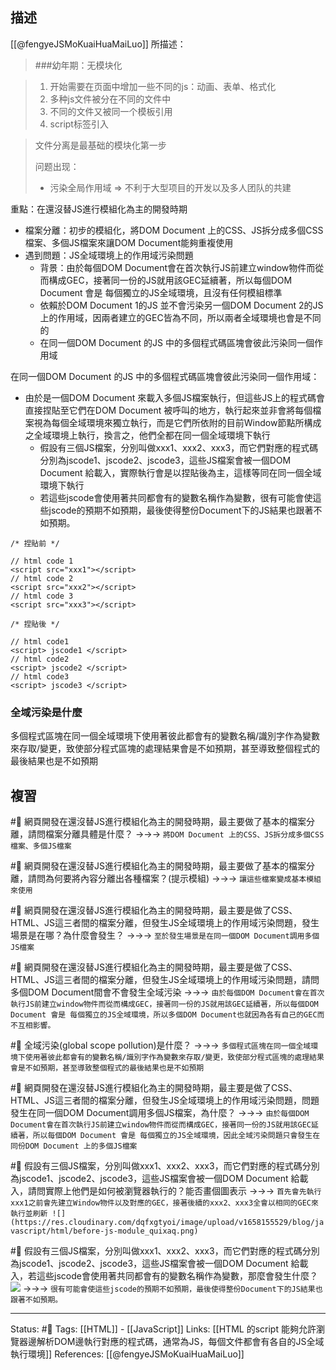 
## 描述


[[@fengyeJSMoKuaiHuaMaiLuo]] 所描述：
> ###幼年期：无模块化

> 1. 开始需要在页面中增加一些不同的js：动画、表单、格式化
> 2. 多种js文件被分在不同的文件中
> 3. 不同的文件又被同一个模板引用
> 4. script标签引入

> 文件分离是最基础的模块化第一步
> 
> 问题出现：
> - 污染全局作用域 => 不利于大型项目的开发以及多人团队的共建


重點：在還沒替JS進行模組化為主的開發時期
- 檔案分離：初步的模組化，將DOM Document 上的CSS、JS拆分成多個CSS檔案、多個JS檔案來讓DOM Document能夠重複使用
- 遇到問題：JS全域環境上的作用域污染問題
	- 背景：由於每個DOM Document會在首次執行JS前建立window物件而從而構成GEC，接著同一份的JS就用該GEC延續著，所以每個DOM Document 會是 每個獨立的JS全域環境，且沒有任何模組標準
	- 依賴於DOM Document 1的JS 並不會污染另一個DOM Document 2的JS 上的作用域，因兩者建立的GEC皆為不同，所以兩者全域環境也會是不同的
	- 在同一個DOM Document 的JS 中的多個程式碼區塊會彼此污染同一個作用域

在同一個DOM Document 的JS 中的多個程式碼區塊會彼此污染同一個作用域：
- 由於是一個DOM Document 來載入多個JS檔案執行，但這些JS上的程式碼會直接捏貼至它們在DOM Document 被呼叫的地方，執行起來並非會將每個檔案視為每個全域環境來獨立執行，而是它們所依附的目前Window節點所構成之全域環境上執行，換言之，他們全都在同一個全域環境下執行
	- 假設有三個JS檔案，分別叫做xxx1、xxx2、xxx3，而它們對應的程式碼分別為jscode1、jscode2、jscode3，這些JS檔案會被一個DOM Document 給載入，實際執行會是以捏貼後為主，這樣等同在同一個全域環境下執行
	- 若這些jscode會使用著共同都會有的變數名稱作為變數，很有可能會使這些jscode的預期不如預期，最後使得整份Document下的JS結果也跟著不如預期。
```
/* 捏貼前 */

// html code 1
<script src="xxx1"></script>
// html code 2 
<script src="xxx2"></script>
// html code 3 
<script src="xxx3"></script>

/* 捏貼後 */

// html code1
<script> jscode1 </script>
// html code2 
<script> jscode2 </script>
// html code3
<script> jscode3 </script>
```

### 全域污染是什麼
多個程式區塊在同一個全域環境下使用著彼此都會有的變數名稱/識別字作為變數來存取/變更，致使部分程式區塊的處理結果會是不如預期，甚至導致整個程式的最後結果也是不如預期



## 複習
#🧠 網頁開發在還沒替JS進行模組化為主的開發時期，最主要做了基本的檔案分離，請問檔案分離具體是什麼？ ->->-> `將DOM Document 上的CSS、JS拆分成多個CSS檔案、多個JS檔案`
<!--SR:!2022-10-03,48,250-->


#🧠 網頁開發在還沒替JS進行模組化為主的開發時期，最主要做了基本的檔案分離，請問為何要將內容分離出各種檔案？(提示模組) ->->-> `讓這些檔案變成基本模組來使用`
<!--SR:!2022-11-26,74,250-->



#🧠  網頁開發在還沒替JS進行模組化為主的開發時期，最主要是做了CSS、HTML、JS這三者間的檔案分離，但發生JS全域環境上的作用域污染問題，發生場景是在哪？為什麼會發生？  ->->-> `至於發生場景是在同一個DOM Document調用多個JS檔案`
<!--SR:!2022-11-10,73,250-->

#🧠 網頁開發在還沒替JS進行模組化為主的開發時期，最主要是做了CSS、HTML、JS這三者間的檔案分離，但發生JS全域環境上的作用域污染問題，請問多個DOM Document間會不會發生全域污染 ->->-> `由於每個DOM Document會在首次執行JS前建立window物件而從而構成GEC，接著同一份的JS就用該GEC延續著，所以每個DOM Document 會是 每個獨立的JS全域環境，所以多個DOM Document也就因為各有自己的GEC而不互相影響。`
<!--SR:!2022-11-04,55,250-->



#🧠 全域污染(global scope pollution)是什麼？ ->->-> `多個程式區塊在同一個全域環境下使用著彼此都會有的變數名稱/識別字作為變數來存取/變更，致使部分程式區塊的處理結果會是不如預期，甚至導致整個程式的最後結果也是不如預期`
<!--SR:!2022-09-30,45,250-->


#🧠 網頁開發在還沒替JS進行模組化為主的開發時期，最主要是做了CSS、HTML、JS這三者間的檔案分離，但發生JS全域環境上的作用域污染問題，問題發生在同一個DOM Document調用多個JS檔案，為什麼？ ->->-> `由於每個DOM Document會在首次執行JS前建立window物件而從而構成GEC，接著同一份的JS就用該GEC延續著，所以每個DOM Document 會是 每個獨立的JS全域環境，因此全域污染問題只會發生在同份DOM Document 上的多個JS檔案`
<!--SR:!2022-10-18,58,250-->


#🧠 假設有三個JS檔案，分別叫做xxx1、xxx2、xxx3，而它們對應的程式碼分別為jscode1、jscode2、jscode3，這些JS檔案會被一個DOM Document 給載入，請問實際上他們是如何被瀏覽器執行的？能否畫個圖表示 ->->-> `首先會先執行xxx1之前會先建立Window物件以及對應的GEC，接著後續的xxx2、xxx3全會以相同的GEC來執行並刷新 ![](https://res.cloudinary.com/dqfxgtyoi/image/upload/v1658155529/blog/javascript/html/before-js-module_quixaq.png)`
<!--SR:!2022-11-11,74,250-->


#🧠  假設有三個JS檔案，分別叫做xxx1、xxx2、xxx3，而它們對應的程式碼分別為jscode1、jscode2、jscode3，這些JS檔案會被一個DOM Document 給載入，若這些jscode會使用著共同都會有的變數名稱作為變數，那麼會發生什麼？ ![](https://res.cloudinary.com/dqfxgtyoi/image/upload/v1658155529/blog/javascript/html/before-js-module_quixaq.png) ->->-> `很有可能會使這些jscode的預期不如預期，最後使得整份Document下的JS結果也跟著不如預期。`
<!--SR:!2022-10-05,49,250-->



---
Status: #🌱 
Tags:
[[HTML]]  - [[JavaScript]]
Links:
[[HTML 的script 能夠允許瀏覽器邊解析DOM邊執行對應的程式碼，通常為JS，每個文件都會有各自的JS全域執行環境]]
References:
[[@fengyeJSMoKuaiHuaMaiLuo]]